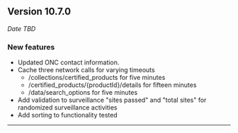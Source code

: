 
## Version 10.7.0
_Date TBD_

### New features
* Updated ONC contact information.
* Cache three network calls for varying timeouts
  * /collections/certified_products for five minutes
  * /certified_products/{productId}/details for fifteen minutes
  * /data/search_options for five minutes
* Add validation to surveillance "sites passed" and "total sites" for randomized surveillance activities
* Add sorting to functionality tested

---
